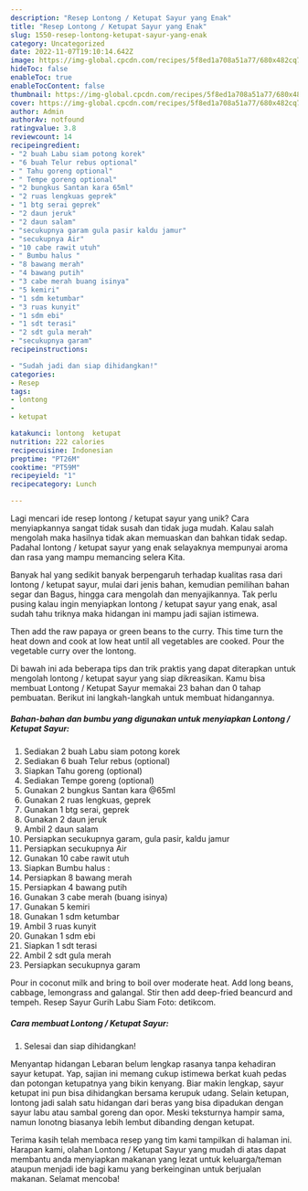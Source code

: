 ```yaml
---
description: "Resep Lontong / Ketupat Sayur yang Enak"
title: "Resep Lontong / Ketupat Sayur yang Enak"
slug: 1550-resep-lontong-ketupat-sayur-yang-enak
category: Uncategorized
date: 2022-11-07T19:10:14.642Z
image: https://img-global.cpcdn.com/recipes/5f8ed1a708a51a77/680x482cq70/lontong-ketupat-sayur-foto-resep-utama.jpg
hideToc: false
enableToc: true
enableTocContent: false
thumbnail: https://img-global.cpcdn.com/recipes/5f8ed1a708a51a77/680x482cq70/lontong-ketupat-sayur-foto-resep-utama.jpg
cover: https://img-global.cpcdn.com/recipes/5f8ed1a708a51a77/680x482cq70/lontong-ketupat-sayur-foto-resep-utama.jpg
author: Admin
authorAv: notfound
ratingvalue: 3.8
reviewcount: 14
recipeingredient:
- "2 buah Labu siam potong korek"
- "6 buah Telur rebus optional"
- " Tahu goreng optional"
- " Tempe goreng optional"
- "2 bungkus Santan kara 65ml"
- "2 ruas lengkuas geprek"
- "1 btg serai geprek"
- "2 daun jeruk"
- "2 daun salam"
- "secukupnya garam gula pasir kaldu jamur"
- "secukupnya Air"
- "10 cabe rawit utuh"
- " Bumbu halus "
- "8 bawang merah"
- "4 bawang putih"
- "3 cabe merah buang isinya"
- "5 kemiri"
- "1 sdm ketumbar"
- "3 ruas kunyit"
- "1 sdm ebi"
- "1 sdt terasi"
- "2 sdt gula merah"
- "secukupnya garam"
recipeinstructions:

- "Sudah jadi dan siap dihidangkan!"
categories:
- Resep
tags:
- lontong
- 
- ketupat

katakunci: lontong  ketupat 
nutrition: 222 calories
recipecuisine: Indonesian
preptime: "PT26M"
cooktime: "PT59M"
recipeyield: "1"
recipecategory: Lunch

---
```





Lagi mencari ide resep lontong / ketupat sayur yang unik? Cara menyiapkannya sangat tidak susah dan tidak juga mudah. Kalau salah mengolah maka hasilnya tidak akan memuaskan dan bahkan tidak sedap. Padahal lontong / ketupat sayur yang enak selayaknya mempunyai aroma dan rasa yang mampu memancing selera Kita.





Banyak hal yang sedikit banyak berpengaruh terhadap kualitas rasa dari lontong / ketupat sayur, mulai dari jenis bahan, kemudian pemilihan bahan segar dan Bagus, hingga cara mengolah dan menyajikannya. Tak perlu pusing kalau ingin menyiapkan lontong / ketupat sayur yang enak,      asal sudah tahu triknya maka hidangan ini mampu jadi sajian istimewa.














Then add the raw papaya or green beans to the curry. This time turn the heat down and cook at low heat until all vegetables are cooked. Pour the vegetable curry over the lontong.






Di bawah ini ada beberapa tips dan trik praktis yang dapat diterapkan untuk mengolah lontong / ketupat sayur yang siap dikreasikan. Kamu bisa membuat Lontong / Ketupat Sayur memakai 23 bahan dan 0 tahap pembuatan. Berikut ini langkah-langkah untuk membuat hidangannya.

<!--inarticleads1-->

##### Bahan-bahan dan bumbu yang digunakan untuk menyiapkan Lontong / Ketupat Sayur:

1. Sediakan 2 buah Labu siam potong korek
1. Sediakan 6 buah Telur rebus (optional)
1. Siapkan  Tahu goreng (optional)
1. Sediakan  Tempe goreng (optional)
1. Gunakan 2 bungkus Santan kara @65ml
1. Gunakan 2 ruas lengkuas, geprek
1. Gunakan 1 btg serai, geprek
1. Gunakan 2 daun jeruk
1. Ambil 2 daun salam
1. Persiapkan secukupnya garam, gula pasir, kaldu jamur
1. Persiapkan secukupnya Air
1. Gunakan 10 cabe rawit utuh
1. Siapkan  Bumbu halus :
1. Persiapkan 8 bawang merah
1. Persiapkan 4 bawang putih
1. Gunakan 3 cabe merah (buang isinya)
1. Gunakan 5 kemiri
1. Gunakan 1 sdm ketumbar
1. Ambil 3 ruas kunyit
1. Gunakan 1 sdm ebi
1. Siapkan 1 sdt terasi
1. Ambil 2 sdt gula merah
1. Persiapkan secukupnya garam


Pour in coconut milk and bring to boil over moderate heat. Add long beans, cabbage, lemongrass and galangal. Stir then add deep-fried beancurd and tempeh. Resep Sayur Gurih Labu Siam Foto: detikcom. 

<!--inarticleads2-->

##### Cara membuat Lontong / Ketupat Sayur:


1. Selesai dan siap dihidangkan!

Menyantap hidangan Lebaran belum lengkap rasanya tanpa kehadiran sayur ketupat. Yap, sajian ini memang cukup istimewa berkat kuah pedas dan potongan ketupatnya yang bikin kenyang. Biar makin lengkap, sayur ketupat ini pun bisa dihidangkan bersama kerupuk udang. Selain ketupan, lontong jadi salah satu hidangan dari beras yang bisa dipadukan dengan sayur labu atau sambal goreng dan opor. Meski teksturnya hampir sama, namun lonotng biasanya lebih lembut dibanding dengan ketupat. 

Terima kasih telah membaca resep yang tim kami tampilkan di halaman ini. Harapan kami, olahan Lontong / Ketupat Sayur yang mudah di atas dapat membantu anda menyiapkan makanan yang lezat untuk keluarga/teman ataupun menjadi ide bagi kamu yang berkeinginan untuk berjualan makanan. Selamat mencoba!

